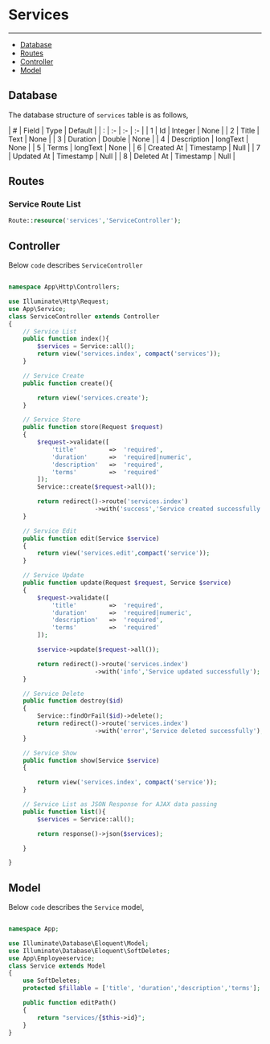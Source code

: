 # Services
---
- [Database](/{{route}}/{{version}}/services/#database)
- [Routes](/{{route}}/{{version}}/services/#routes)
- [Controller](/{{route}}/{{version}}/services/#controller)
- [Model](/{{route}}/{{version}}/services/#model)

<a name="database"></a>
## Database

The database structure of `services` table is as follows,

| # | Field | Type | Default |
| : | :- | :- | :- |
| 1 | Id | Integer | None |
| 2 | Title | Text | None |
| 3 | Duration | Double | None |
| 4 | Description | longText | None |
| 5 | Terms | longText | None |
| 6 | Created At | Timestamp | Null |
| 7 | Updated At | Timestamp | Null |
| 8 | Deleted At | Timestamp | Null |

<a name="routes"></a>
## Routes

### Service Route List
```php
Route::resource('services','ServiceController');
```

<a name="controller"></a>
## Controller

Below `code` describes `ServiceController`

```php

namespace App\Http\Controllers;

use Illuminate\Http\Request;
use App\Service;
class ServiceController extends Controller
{
    // Service List
    public function index(){
    	$services = Service::all();
        return view('services.index', compact('services'));
    }

    // Service Create
    public function create(){

    	return view('services.create');
    }

    // Service Store
    public function store(Request $request)
    {
        $request->validate([
            'title'         =>  'required',
            'duration'      =>  'required|numeric',
            'description'   =>  'required',
            'terms'         =>  'required'
        ]);
        Service::create($request->all());

        return redirect()->route('services.index')
                        ->with('success','Service created successfully.');
    }

    // Service Edit
    public function edit(Service $service)
    {
        return view('services.edit',compact('service'));
    }

    // Service Update
    public function update(Request $request, Service $service)
    {
        $request->validate([
            'title'         =>  'required',
            'duration'      =>  'required|numeric',
            'description'   =>  'required',
            'terms'         =>  'required'
        ]);

        $service->update($request->all());

        return redirect()->route('services.index')
                        ->with('info','Service updated successfully');
    }

    // Service Delete
    public function destroy($id)
    {
        Service::findOrFail($id)->delete();
        return redirect()->route('services.index')
                        ->with('error','Service deleted successfully');
    }

    // Service Show
    public function show(Service $service)
    {

        return view('services.index', compact('service'));
    }

    // Service List as JSON Response for AJAX data passing
    public function list(){
        $services = Service::all();

        return response()->json($services);

    }

}

```


<a name="model"></a>
## Model

Below `code` describes the `Service` model,

```php

namespace App;

use Illuminate\Database\Eloquent\Model;
use Illuminate\Database\Eloquent\SoftDeletes;
use App\Employeeservice;
class Service extends Model
{
	use SoftDeletes;
    protected $fillable = ['title', 'duration','description','terms'];

    public function editPath()
    {
        return "services/{$this->id}";
    }
}

```
